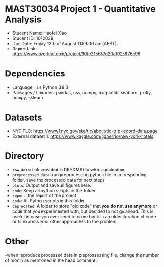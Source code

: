 # MAST30034 Project 1 - Quantitative Analysis
- Student Name: Haofei Xiao
- Student ID: 1072038
- Due Date: Friday 13th of August 11:59:00 am (AEST).
- Report Link: https://www.overleaf.com/project/60fe215657d20a1925676c96

# Dependencies
- Language: _i.e Python 3.8.3
- Packages / Libraries: pandas, csv, numpy, matplotlib, seaborn, plotly, numpy, sklearn

# Datasets
- NYC TLC: https://www1.nyc.gov/site/tlc/about/tlc-trip-record-data.page
- External dataset 1: https://www.kaggle.com/gdberrio/new-york-hotels


# Directory
- `raw_data`: link provided in README file with explaination
- `preprocessed_data`: run preprocessing python file in corresponding folder, save the processed data for next steps
- `plots`: Output and save all figures here.
- `code`: Keep all python scripts in this folder.
- `report`: the report of the project
- `code`: All Python scripts in this folder. 
- `deprecated`: A folder to store "old code" that **you do not use anymore** or code that you experimented with, but decided to not go ahead. This is useful in case you ever need to come back to an older iteration of code or to express your other approaches to the problem.

# Other
-when reproduce processed data in preprossessing file, change the number of month as mentioned in the head comment.
